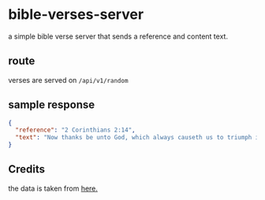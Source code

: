 # bible-verses-server

a simple bible verse server that sends a reference and content text.

## route

verses are served on `/api/v1/random`

## sample response

```json
{
  "reference": "2 Corinthians 2:14",
  "text": "Now thanks be unto God, which always causeth us to triumph in Christ, and maketh manifest the savour of his knowledge by us in every place."
}
```
## Credits 
the data is taken from [here.](https://github.com/bcbooks/scriptures-json)